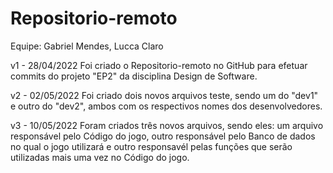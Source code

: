 # Repositorio-remoto
Equipe: Gabriel Mendes, Lucca Claro

v1 - 28/04/2022
  Foi criado o Repositorio-remoto no GitHub para efetuar commits do projeto "EP2" da disciplina Design de Software.
  
v2 - 02/05/2022
  Foi criado dois novos arquivos teste, sendo um do "dev1" e outro do "dev2", ambos com os respectivos nomes dos desenvolvedores.

v3 - 10/05/2022
  Foram criados três novos arquivos, sendo eles: um arquivo responsável pelo Código do jogo, outro responsável pelo Banco de dados no qual o jogo utilizará e outro responsavél pelas funções que serão utilizadas mais uma vez no Código do jogo.